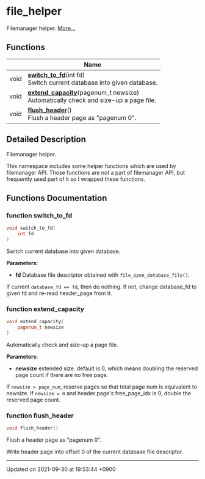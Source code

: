 

# file_helper

Filemanager helper.  [More...](#detailed-description)

## Functions

|                | Name           |
| -------------- | -------------- |
| void | **[switch_to_fd](/Namespaces/file_helper#function-switch_to_fd)**(int fd)<br>Switch current database into given database.  |
| void | **[extend_capacity](/Namespaces/file_helper#function-extend_capacity)**(pagenum_t newsize)<br>Automatically check and size-up a page file.  |
| void | **[flush_header](/Namespaces/file_helper#function-flush_header)**()<br>Flush a header page as "pagenum 0".  |

## Detailed Description

Filemanager helper. 

This namespace includes some helper functions which are used by filemanager API. Those functions are not a part of filemanager API, but frequently used part of it so I wrapped these functions. 


## Functions Documentation

### function switch_to_fd

```cpp
void switch_to_fd(
    int fd
)
```

Switch current database into given database. 

**Parameters**: 

  * **fd** Database file descriptor obtained with <code>file&#95;open&#95;database&#95;file()</code>. 


If current <code>database&#95;fd == fd</code>, then do nothing. If not, change database_fd to given fd and re-read header_page from it.


### function extend_capacity

```cpp
void extend_capacity(
    pagenum_t newsize
)
```

Automatically check and size-up a page file. 

**Parameters**: 

  * **newsize** extended size. default is 0, which means doubling the reserved page count if there are no free page. 


If <code>newsize &gt; page&#95;num</code>, reserve pages so that total page num is equivalent to newsize. If <code>newsize = 0</code> and header page's free_page_idx is 0, double the reserved page count.


### function flush_header

```cpp
void flush_header()
```

Flush a header page as "pagenum 0". 

Write header page into offset 0 of the current database file descriptor. 






-------------------------------

Updated on 2021-09-30 at 19:53:44 +0900